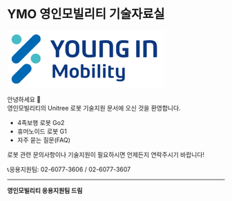 # YMO 영인모빌리티 기술자료실

![YMO 이미지](images/ymo.png)

안녕하세요 👋  
영인모빌리티의 Unitree 로봇 기술지원 문서에 오신 것을 환영합니다.

- 4족보행 로봇 Go2
- 휴머노이드 로봇 G1
- 자주 묻는 질문(FAQ)

로봇 관련 문의사항이나 기술지원이 필요하시면 언제든지 연락주시기 바랍니다!  

📞응용지원팀: 02-6077-3606 / 02-6077-3607

---

**영인모빌리티 응용지원팀 드림**